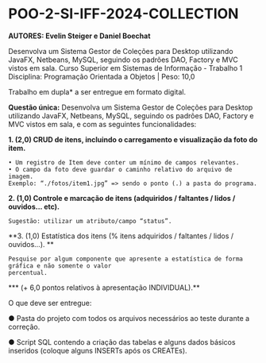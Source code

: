 # POO-2-SI-IFF-2024-COLLECTION
**AUTORES: Evelin Steiger e Daniel Boechat**

Desenvolva um Sistema Gestor de Coleções para Desktop utilizando JavaFX, Netbeans, MySQL, seguindo os padrões DAO, Factory e MVC vistos em sala.
Curso Superior em Sistemas de Informação - Trabalho 1
Disciplina: Programação Orientada a Objetos | Peso: 10,0

Trabalho em dupla* a ser entregue em formato digital.

**Questão única:** Desenvolva um Sistema Gestor de Coleções para Desktop utilizando
JavaFX, Netbeans, MySQL, seguindo os padrões DAO, Factory e MVC vistos em sala, e com
as seguintes funcionalidades:

**1. (2,0) CRUD de itens, incluindo o carregamento e visualização da foto do item.**
    
    • Um registro de Item deve conter um mínimo de campos relevantes.
    • O campo da foto deve guardar o caminho relativo do arquivo de imagem.
    Exemplo: “./fotos/item1.jpg” => sendo o ponto (.) a pasta do programa.
    
**2. (1,0) Controle e marcação de itens (adquiridos / faltantes / lidos / ouvidos... etc).**
    
    Sugestão: utilizar um atributo/campo “status”.
    
**3. (1,0) Estatística dos itens (% itens adquiridos / faltantes / lidos / ouvidos...). **
    
    Pesquise por algum componente que apresente a estatística de forma gráfica e não somente o valor
    percentual.
    
*** (+ 6,0 pontos relativos à apresentação INDIVIDUAL).**

O que deve ser entregue:

● Pasta do projeto com todos os arquivos necessários ao teste durante a correção.

● Script SQL contendo a criação das tabelas e alguns dados básicos inseridos (coloque
alguns INSERTs após os CREATEs).
